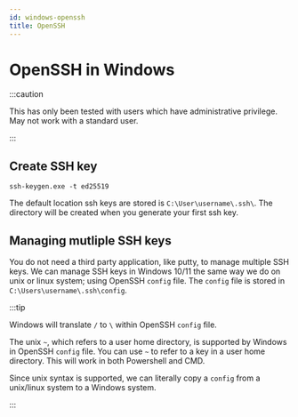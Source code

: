 ```yaml
---
id: windows-openssh
title: OpenSSH
---
```


# OpenSSH in Windows

:::caution

This has only been tested with users which have administrative privilege.
May not work with a standard user.

:::

## Create SSH key

```
ssh-keygen.exe -t ed25519
```

The default location ssh keys are stored is `C:\User\username\.ssh\`. The directory will be created when you generate your first ssh key.

## Managing mutliple SSH keys

You do not need a third party application, like putty, to manage multiple SSH keys. We can manage SSH keys in Windows 10/11 the same way we do on unix or linux system; using OpenSSH `config` file. The `config` file is stored in `C:\Users\username\.ssh\config`.

:::tip

Windows will translate `/` to `\` within OpenSSH `config` file.

The unix `~`, which refers to a user home directory, is supported by Windows in OpenSSH `config` file. You can use `~` to refer to a key in a user home directory. This will work in both Powershell and CMD.

Since unix syntax is supported, we can literally copy a `config` from a unix/linux system to a Windows system.

:::
